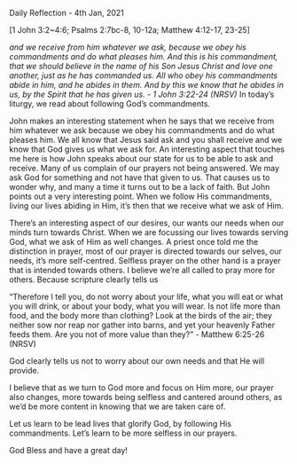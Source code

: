 Daily Reflection - 4th Jan, 2021

[1 John 3:2~4:6; Psalms 2:7bc-8, 10-12a; Matthew 4:12-17, 23-25]

_and we receive from him whatever we ask, because we obey his commandments and do what pleases him. And this is his commandment, that we should believe in the name of his Son Jesus Christ and love one another, just as he has commanded us. All who obey his commandments abide in him, and he abides in them. And by this we know that he abides in us, by the Spirit that he has given us. - 1 John 3:22-24 (NRSV)_
In today’s liturgy, we read about following God’s commandments.

John makes an interesting statement when he says that we receive from him whatever we ask because we obey his commandments and do what pleases him. We all know that Jesus said ask and you shall receive and we know that God gives us what we ask for. An interesting aspect that touches me here is how John speaks about our state for us to be able to ask and receive. Many of us complain of our prayers not being answered. We may ask God for something and not have that given to us. That causes us to wonder why, and many a time it turns out to be a lack of faith. But John points out a very interesting point. When we follow His commandments, living our lives abiding in Him, it’s then that we receive what we ask of Him.

There’s an interesting aspect of our desires, our wants our needs when our minds turn towards Christ. When we are focussing our lives towards serving God, what we ask of Him as well changes. A priest once told me the distinction in prayer, most of our prayer is directed towards our selves, our needs, it’s more self-centred. Selfless prayer on the other hand is a prayer that is intended towards others. I believe we’re all called to pray more for others. Because scripture clearly tells us

“Therefore I tell you, do not worry about your life, what you will eat or what you will drink, or about your body, what you will wear. Is not life more than food, and the body more than clothing? Look at the birds of the air; they neither sow nor reap nor gather into barns, and yet your heavenly Father feeds them. Are you not of more value than they?” - Matthew 6:25-26 (NRSV)

God clearly tells us not to worry about our own needs and that He will provide.

I believe that as we turn to God more and focus on Him more, our prayer also changes, more towards being selfless and cantered around others, as we’d be more content in knowing that we are taken care of.

Let us learn to be lead lives that glorify God, by following His commandments. Let’s learn to be more selfless in our prayers.

God Bless and have a great day!
